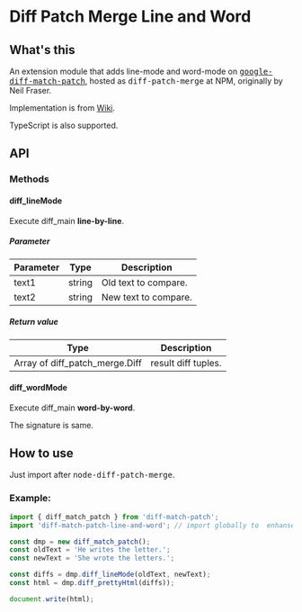 Diff Patch Merge Line and Word
====

What's this
----

An extension module that adds line-mode and word-mode on <tt>[google-diff-match-patch](https://code.google.com/archive/p/google-diff-match-patch/)</tt>, 
hosted as <tt>diff-patch-merge</tt> at NPM, originally by Neil Fraser.

Implementation is from [Wiki](
https://code.google.com/archive/p/google-diff-match-patch/wikis/LineOrWordDiffs.wiki).

TypeScript is also supported.

API
----

### Methods

#### diff\_lineMode

Execute diff\_main __line-by-line__.

##### Parameter

|Parameter|Type  |Description|
|---------|------|-----------|
|text1    |string|Old text to compare.|
|text2    |string|New text to compare.|

##### Return value

|Type|Description|
|----|-----------|
|Array of diff\_patch\_merge.Diff|result diff tuples.|


#### diff\_wordMode

Execute diff\_main __word-by-word__.

The signature is same.

How to use
----

Just import after <tt>node-diff-patch-merge</tt>.

### Example:

```javascript
import { diff_match_patch } from 'diff-match-patch';
import 'diff-match-patch-line-and-word'; // import globally to  enhanse the class.

const dmp = new diff_match_patch();
const oldText = 'He writes the letter.';
const newText = 'She wrote the letters.';

const diffs = dmp.diff_lineMode(oldText, newText);
const html = dmp.diff_prettyHtml(diffs));

document.write(html);
```
